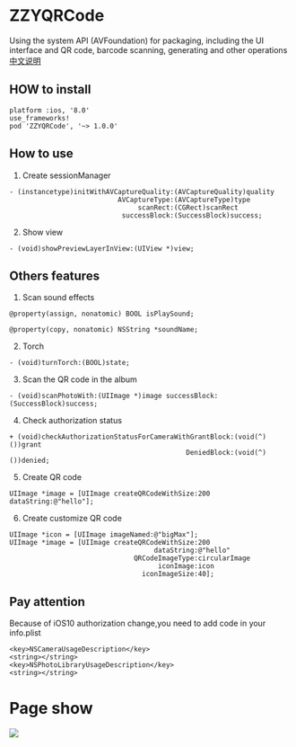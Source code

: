 # ZZYQRCode

Using the system API (AVFoundation) for packaging, including the UI interface and QR code, barcode scanning, generating and other operations [中文说明](https://github.com/SeayXu)
## HOW to install

```
platform :ios, '8.0'
use_frameworks!
pod 'ZZYQRCode', '~> 1.0.0'
```

## How to use
1. Create sessionManager

```objc
- (instancetype)initWithAVCaptureQuality:(AVCaptureQuality)quality
                           AVCaptureType:(AVCaptureType)type
                                scanRect:(CGRect)scanRect
                            successBlock:(SuccessBlock)success;
```

2. Show view

```objc
- (void)showPreviewLayerInView:(UIView *)view;
```
## Others features
1. Scan sound effects

```objc
@property(assign, nonatomic) BOOL isPlaySound;

@property(copy, nonatomic) NSString *soundName;
```

2. Torch

```objc
- (void)turnTorch:(BOOL)state;
```

3. Scan the QR code in the album

```objc
- (void)scanPhotoWith:(UIImage *)image successBlock:(SuccessBlock)success;
```

4. Check authorization status

```objc
+ (void)checkAuthorizationStatusForCameraWithGrantBlock:(void(^)())grant
                                            DeniedBlock:(void(^)())denied;
```

5. Create QR code

```objc
UIImage *image = [UIImage createQRCodeWithSize:200 dataString:@"hello"];
```

6. Create customize QR code

```objc
UIImage *icon = [UIImage imageNamed:@"bigMax"];
UIImage *image = [UIImage createQRCodeWithSize:200
                                    dataString:@"hello"
                               QRCodeImageType:circularImage
                                     iconImage:icon
                                 iconImageSize:40];
```

## Pay attention
Because of iOS10 authorization change,you need to add code in your info.plist

```
<key>NSCameraUsageDescription</key>
<string></string>
<key>NSPhotoLibraryUsageDescription</key>
<string></string>
```

# Page show
![](https://github.com/zhang28602/ZZYQRCode_BarCode/raw/master/Screenshots/show.gif)
